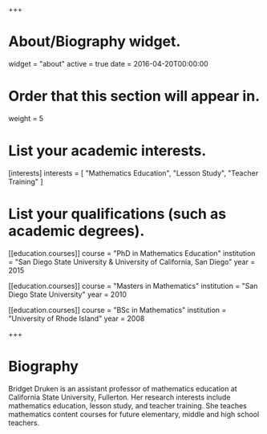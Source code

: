+++
# About/Biography widget.
widget = "about"
active = true
date = 2016-04-20T00:00:00

# Order that this section will appear in.
weight = 5

# List your academic interests.
[interests]
  interests = [
    "Mathematics Education",
    "Lesson Study",
    "Teacher Training"
  ]

# List your qualifications (such as academic degrees).
[[education.courses]]
  course = "PhD in Mathematics Education"
  institution = "San Diego State University & University of California, San Diego"
  year = 2015

[[education.courses]]
  course = "Masters in Mathematics"
  institution = "San Diego State University"
  year = 2010

[[education.courses]]
  course = "BSc in Mathematics"
  institution = "University of Rhode Island"
  year = 2008
 
+++

# Biography

Bridget Druken is an assistant professor of mathematics education at California State University, Fullerton. Her research interests include mathematics education, lesson study, and teacher training. She teaches mathematics content courses for future elementary, middle and high school teachers. 
